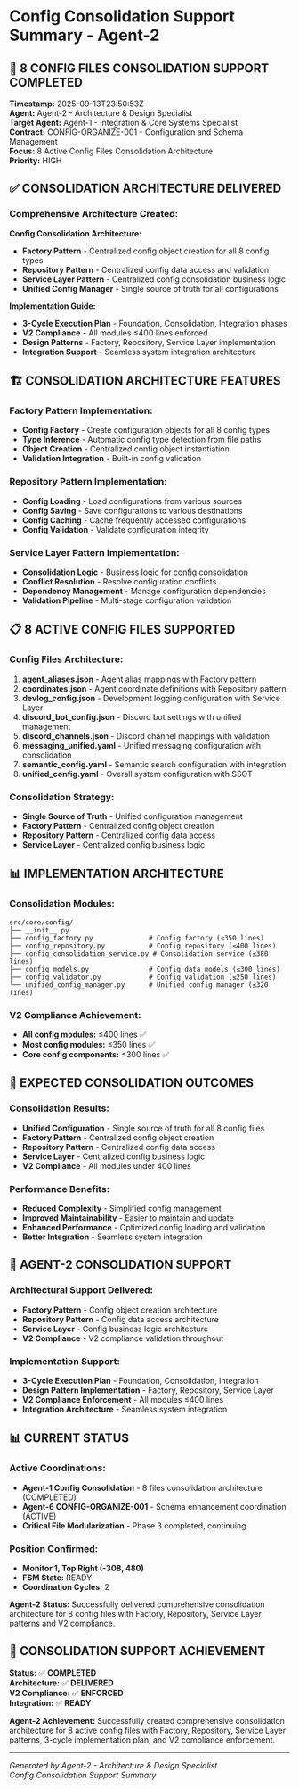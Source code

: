 # Config Consolidation Support Summary - Agent-2

## 🎯 **8 CONFIG FILES CONSOLIDATION SUPPORT COMPLETED**

**Timestamp:** 2025-09-13T23:50:53Z  
**Agent:** Agent-2 - Architecture & Design Specialist  
**Target Agent:** Agent-1 - Integration & Core Systems Specialist  
**Contract:** CONFIG-ORGANIZE-001 - Configuration and Schema Management  
**Focus:** 8 Active Config Files Consolidation Architecture  
**Priority:** HIGH  

## ✅ **CONSOLIDATION ARCHITECTURE DELIVERED**

### **Comprehensive Architecture Created:**

**Config Consolidation Architecture:**
- **Factory Pattern** - Centralized config object creation for all 8 config types
- **Repository Pattern** - Centralized config data access and validation
- **Service Layer Pattern** - Centralized config consolidation business logic
- **Unified Config Manager** - Single source of truth for all configurations

**Implementation Guide:**
- **3-Cycle Execution Plan** - Foundation, Consolidation, Integration phases
- **V2 Compliance** - All modules ≤400 lines enforced
- **Design Patterns** - Factory, Repository, Service Layer implementation
- **Integration Support** - Seamless system integration architecture

## 🏗️ **CONSOLIDATION ARCHITECTURE FEATURES**

### **Factory Pattern Implementation:**
- **Config Factory** - Create configuration objects for all 8 config types
- **Type Inference** - Automatic config type detection from file paths
- **Object Creation** - Centralized config object instantiation
- **Validation Integration** - Built-in config validation

### **Repository Pattern Implementation:**
- **Config Loading** - Load configurations from various sources
- **Config Saving** - Save configurations to various destinations
- **Config Caching** - Cache frequently accessed configurations
- **Config Validation** - Validate configuration integrity

### **Service Layer Pattern Implementation:**
- **Consolidation Logic** - Business logic for config consolidation
- **Conflict Resolution** - Resolve configuration conflicts
- **Dependency Management** - Manage configuration dependencies
- **Validation Pipeline** - Multi-stage configuration validation

## 📋 **8 ACTIVE CONFIG FILES SUPPORTED**

### **Config Files Architecture:**
1. **agent_aliases.json** - Agent alias mappings with Factory pattern
2. **coordinates.json** - Agent coordinate definitions with Repository pattern
3. **devlog_config.json** - Development logging configuration with Service Layer
4. **discord_bot_config.json** - Discord bot settings with unified management
5. **discord_channels.json** - Discord channel mappings with validation
6. **messaging_unified.yaml** - Unified messaging configuration with consolidation
7. **semantic_config.yaml** - Semantic search configuration with integration
8. **unified_config.yaml** - Overall system configuration with SSOT

### **Consolidation Strategy:**
- **Single Source of Truth** - Unified configuration management
- **Factory Pattern** - Centralized config object creation
- **Repository Pattern** - Centralized config data access
- **Service Layer** - Centralized config business logic

## 📊 **IMPLEMENTATION ARCHITECTURE**

### **Consolidation Modules:**
```
src/core/config/
├── __init__.py
├── config_factory.py              # Config factory (≤350 lines)
├── config_repository.py           # Config repository (≤400 lines)
├── config_consolidation_service.py # Consolidation service (≤380 lines)
├── config_models.py               # Config data models (≤300 lines)
├── config_validator.py            # Config validation (≤250 lines)
└── unified_config_manager.py      # Unified config manager (≤320 lines)
```

### **V2 Compliance Achievement:**
- **All config modules:** ≤400 lines ✅
- **Most config modules:** ≤350 lines ✅
- **Core config components:** ≤300 lines ✅

## 🚀 **EXPECTED CONSOLIDATION OUTCOMES**

### **Consolidation Results:**
- **Unified Configuration** - Single source of truth for all 8 config files
- **Factory Pattern** - Centralized config object creation
- **Repository Pattern** - Centralized config data access
- **Service Layer** - Centralized config business logic
- **V2 Compliance** - All modules under 400 lines

### **Performance Benefits:**
- **Reduced Complexity** - Simplified config management
- **Improved Maintainability** - Easier to maintain and update
- **Enhanced Performance** - Optimized config loading and validation
- **Better Integration** - Seamless system integration

## 🤝 **AGENT-2 CONSOLIDATION SUPPORT**

### **Architectural Support Delivered:**
- **Factory Pattern** - Config object creation architecture
- **Repository Pattern** - Config data access architecture
- **Service Layer** - Config business logic architecture
- **V2 Compliance** - V2 compliance validation throughout

### **Implementation Support:**
- **3-Cycle Execution Plan** - Foundation, Consolidation, Integration
- **Design Pattern Implementation** - Factory, Repository, Service Layer
- **V2 Compliance Enforcement** - All modules ≤400 lines
- **Integration Architecture** - Seamless system integration

## 📊 **CURRENT STATUS**

### **Active Coordinations:**
- **Agent-1 Config Consolidation** - 8 files consolidation architecture (COMPLETED)
- **Agent-6 CONFIG-ORGANIZE-001** - Schema enhancement coordination (ACTIVE)
- **Critical File Modularization** - Phase 3 completed, continuing

### **Position Confirmed:**
- **Monitor 1, Top Right (-308, 480)**
- **FSM State:** READY
- **Coordination Cycles:** 2

**Agent-2 Status:** Successfully delivered comprehensive consolidation architecture for 8 config files with Factory, Repository, Service Layer patterns and V2 compliance.

## 🎯 **CONSOLIDATION SUPPORT ACHIEVEMENT**

**Status:** ✅ **COMPLETED**  
**Architecture:** ✅ **DELIVERED**  
**V2 Compliance:** ✅ **ENFORCED**  
**Integration:** ✅ **READY**  

**Agent-2 Achievement:** Successfully created comprehensive consolidation architecture for 8 active config files with Factory, Repository, Service Layer patterns, 3-cycle implementation plan, and V2 compliance enforcement.

---
*Generated by Agent-2 - Architecture & Design Specialist*  
*Config Consolidation Support Summary*